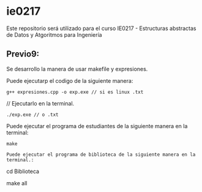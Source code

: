 # ie0217
Este repositorio será utilizado para el curso IE0217 - Estructuras abstractas de Datos y Atgoritmos para Ingeniería

## Previo9:
Se desarrollo la manera de usar makefile y expresiones.

Puede ejecutarp
 el codigo de la siguiente manera:
```
g++ expresiones.cpp -o exp.exe // si es linux .txt

```

// Ejecutarlo en la terminal.
```
./exp.exe // o .txt
```
Puede ejecutar el programa de estudiantes de la siguiente manera en la terminal:
```
make

```
```
Puede ejecutar el programa de biblioteca de la siguiente manera en la terminal.:
```
cd Biblioteca

make all

```

